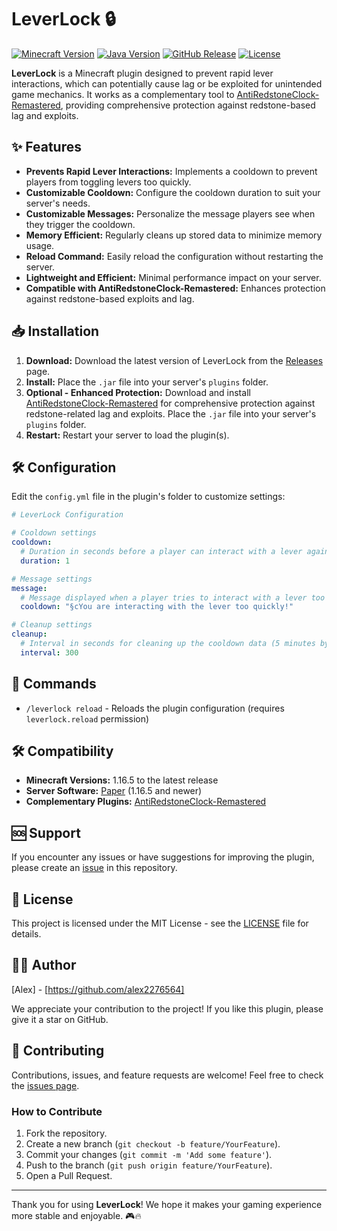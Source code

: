 # LeverLock 🔒

[![Minecraft Version](https://img.shields.io/badge/Minecraft-1.16.5+-brightgreen)](https://papermc.io/software/paper)
[![Java Version](https://img.shields.io/badge/java-16+-orange)](https://adoptium.net/installation/linux/)
[![GitHub Release](https://img.shields.io/github/v/release/alex2276564/LeverLock?color=blue)](https://github.com/alex2276564/LeverLock/releases/latest)
[![License](https://img.shields.io/badge/license-MIT-green.svg)](LICENSE)

**LeverLock** is a Minecraft plugin designed to prevent rapid lever interactions, which can potentially cause lag or be exploited for unintended game mechanics. It works as a complementary tool to [AntiRedstoneClock-Remastered](https://modrinth.com/plugin/antiredstoneclock-remastered), providing comprehensive protection against redstone-based lag and exploits.

## ✨ Features

* **Prevents Rapid Lever Interactions:**  Implements a cooldown to prevent players from toggling levers too quickly.
* **Customizable Cooldown:** Configure the cooldown duration to suit your server's needs.
* **Customizable Messages:**  Personalize the message players see when they trigger the cooldown.
* **Memory Efficient:**  Regularly cleans up stored data to minimize memory usage.
* **Reload Command:**  Easily reload the configuration without restarting the server.
* **Lightweight and Efficient:** Minimal performance impact on your server.
* **Compatible with AntiRedstoneClock-Remastered:** Enhances protection against redstone-based exploits and lag.

## 📥 Installation

1. **Download:** Download the latest version of LeverLock from the [Releases](https://github.com/alex2276564/LeverLock/releases) page.
2. **Install:** Place the `.jar` file into your server's `plugins` folder.
3. **Optional - Enhanced Protection:** Download and install [AntiRedstoneClock-Remastered](https://modrinth.com/plugin/antiredstoneclock-remastered) for comprehensive protection against redstone-related lag and exploits.  Place the `.jar` file into your server's `plugins` folder.
4. **Restart:** Restart your server to load the plugin(s).

## 🛠️ Configuration

Edit the `config.yml` file in the plugin's folder to customize settings:

```yaml
# LeverLock Configuration

# Cooldown settings
cooldown:
  # Duration in seconds before a player can interact with a lever again
  duration: 1

# Message settings
message:
  # Message displayed when a player tries to interact with a lever too quickly
  cooldown: "§cYou are interacting with the lever too quickly!"

# Cleanup settings
cleanup:
  # Interval in seconds for cleaning up the cooldown data (5 minutes by default)
  interval: 300
```

## 📜 Commands

- `/leverlock reload` - Reloads the plugin configuration (requires `leverlock.reload` permission)

## 🛠️ Compatibility

- **Minecraft Versions:** 1.16.5 to the latest release
- **Server Software:** [Paper](https://papermc.io/) (1.16.5 and newer)
- **Complementary Plugins:** [AntiRedstoneClock-Remastered](https://modrinth.com/plugin/antiredstoneclock-remastered)

## 🆘 Support

If you encounter any issues or have suggestions for improving the plugin, please create an [issue](https://github.com/alex2276564/LeverLock/issues) in this repository.

## 📄 License

This project is licensed under the MIT License - see the [LICENSE](LICENSE) file for details.

## 👨‍💻 Author

[Alex] - [https://github.com/alex2276564]

We appreciate your contribution to the project! If you like this plugin, please give it a star on GitHub.

## 🤝 Contributing

Contributions, issues, and feature requests are welcome! Feel free to check the [issues page](https://github.com/alex2276564/LeverLock/issues).

### How to Contribute

1. Fork the repository.
2. Create a new branch (`git checkout -b feature/YourFeature`).
3. Commit your changes (`git commit -m 'Add some feature'`).
4. Push to the branch (`git push origin feature/YourFeature`).
5. Open a Pull Request.

---

Thank you for using **LeverLock**! We hope it makes your gaming experience more stable and enjoyable. 🎮🔥